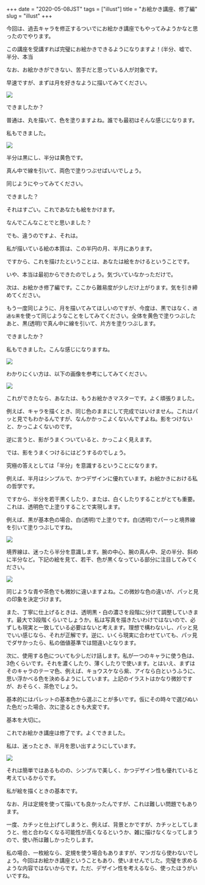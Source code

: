 +++
date = "2020-05-08JST"
tags = ["illust"]
title = "お絵かき講座、修了編"
slug = "illust"
+++

今回は、過去キャラを修正するついでにお絵かき講座でもやってみようかなと思ったのでやります。

この講座を受講すれば完璧にお絵かきできるようになりますよ！(半分、嘘で、半分、本当

なお、お絵かきができない、苦手だと思っている人が対象です。

早速ですが、まずは月を好きなように描いてみてください。

![](https://github.com/syui/mstdn.page/raw/master/img/mastodon/media_attachments/files/000/000/014/small/4fc73dc235c4afc1.png)

できましたか？

普通は、丸を描いて、色を塗りますよね。誰でも最初はそんな感じになります。

私もできました。

![](https://github.com/syui/mstdn.page/raw/master/img/mastodon/media_attachments/files/000/000/012/small/86acab91d428230b.png)

半分は黒にし、半分は黄色です。

真ん中で線を引いて、両色で塗りつぶせばいいでしょう。

同じようにやってみてください。

できました？

それはすごい。これであなたも絵をかけます。

なんでこんなことでと思いました？

でも、違うのですよ、それは。

私が描いている絵の本質は、この半円の月、半月にあります。

ですから、これを描けたということは、あなたは絵をかけるということです。

いや、本当は最初からできたのでしょう。気づいていなかっただけで。

次は、お絵かき修了編です。ここから難易度が少しだけ上がります。気を引き締めてください。

もう一度同じように、月を描いてみてほしいのですが、今度は、黒ではなく、`透過な黒`を使って同じようなことをしてみてください。全体を黄色で塗りつぶしたあと、黒(透明)で真ん中に線を引いて、片方を塗りつぶします。

できましたか？

私もできました。こんな感じになりますね。

![](https://github.com/syui/mstdn.page/raw/master/img/mastodon/media_attachments/files/000/000/016/small/88a05d55f21449ff.png)

わかりにくい方は、以下の画像を参考にしてみてください。

![](https://github.com/syui/mstdn.page/raw/master/img/mastodon/media_attachments/files/000/000/010/small/af00c0c43ade21ed.jpg)

これができたなら、あなたは、もうお絵かきマスターです。よく頑張りました。

例えば、キャラを描くとき、同じ色のままにして完成ではいけません。これはパッと見でもわかるんですが、なんかかっこよくないんですよね。影をつけないと、かっこよくないのです。

逆に言うと、影がうまくついていると、かっこよく見えます。

では、影をうまくつけるにはどうするのでしょう。

究極の答えとしては「半分」を意識するということになります。

例えば、半月はシンプルで、かつデザインに優れています。お絵かきにおける私の哲学です。

ですから、半分を若干黒くしたり、または、白くしたりすることがとても重要。これは、透明色で上塗りすることで実現します。

例えば、黒が基本色の場合、白(透明)で上塗りです。白(透明)でパーっと境界線を引いて塗りつぶしですね。

![](https://github.com/syui/mstdn.page/raw/master/img/mastodon/media_attachments/files/000/000/011/small/981b713f53bfd258.jpg)

境界線は、迷ったら半分を意識します。腕の中心、腕の真ん中、足の半分、斜めに半分など。下記の絵を見て、若干、色が黒くなっている部分に注目してみてください。

![](https://github.com/syui/mstdn.page/raw/master/img/mastodon/media_attachments/files/000/000/015/original/abbb4de9d7847a25.png)

同じような青や茶色でも微妙に違いますよね。この微妙な色の違いが、パッと見の印象を決定づけます。

また、丁寧に仕上げるときは、透明黒・白の濃さを段階に分けて調整していきます。最大で3段階くらいでしょうか。私は写真を描きたいわけではないので、必ずしも現実と一致している必要はないと考えます。理想で構わないし、パッと見でいい感じなら、それが正解です。逆に、いくら現実に合わせていても、パッ見でダサかったら、私の価値基準では間違いとなります。

次に、使用する色についても少しだけ話します。私が一つのキャラに使う色は、3色くらいです。それを濃くしたり、薄くしたりで使います。とはいえ、まずはそのキャラのテーマ色、例えば、キョウスケなら紫、アイなら白というふうに、思い浮かべる色を決めるようにしています。上記のイラストはかなり微妙ですが、おそらく、茶色でしょう。

基本的にはパレットの基本色から選ぶことが多いです。仮にその時々で選びぬいた色だった場合、次に塗るときも大変です。

基本を大切に。

これでお絵かき講座は修了です。よくできました。

私は、迷ったとき、半月を思い出すようにしています。

![](https://github.com/syui/mstdn.page/raw/master/img/mastodon/media_attachments/files/000/000/012/small/86acab91d428230b.png)

それは簡単ではあるものの、シンプルで美しく、かつデザイン性も優れていると考えているからです。

私が絵を描くときの基本です。

なお、月は定規を使って描いても良かったんですが、これは難しい問題でもあります。

一度、カチッと仕上げてしまうと、例えば、背景とかですが、カチッとしてしまうと、他と合わなくなる可能性が高くなるというか、雑に描けなくなってしまうので、使い所は難しかったりします。

私の場合、一枚絵なら、定規を使う場合もありますが、マンガなら使わないでしょう。今回はお絵かき講座ということもあり、使いませんでした。完璧を求めるような内容ではないからです。ただ、デザイン性を考えるなら、使ったほうがいいですね。

